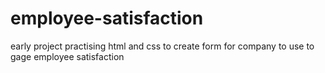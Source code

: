 # employee-satisfaction
early project practising html and css to create form for company to use to gage employee satisfaction
